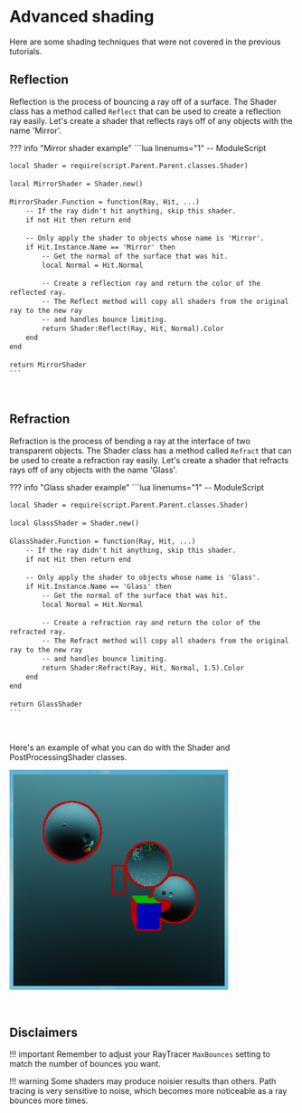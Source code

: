 # Advanced shading

Here are some shading techniques that were not covered in the previous tutorials.

## Reflection

Reflection is the process of bouncing a ray off of a surface. The Shader class has a method called `Reflect` that can be used to create a reflection ray easily. Let's create a shader that reflects rays off of any objects with the name 'Mirror'.

??? info "Mirror shader example"
    ```lua linenums="1"
    -- ModuleScript

    local Shader = require(script.Parent.Parent.classes.Shader)

    local MirrorShader = Shader.new()

    MirrorShader.Function = function(Ray, Hit, ...)
        -- If the ray didn't hit anything, skip this shader.
        if not Hit then return end

        -- Only apply the shader to objects whose name is 'Mirror'.
        if Hit.Instance.Name == 'Mirror' then
            -- Get the normal of the surface that was hit.
            local Normal = Hit.Normal

            -- Create a reflection ray and return the color of the reflected ray.
            -- The Reflect method will copy all shaders from the original ray to the new ray
            -- and handles bounce limiting.
            return Shader:Reflect(Ray, Hit, Normal).Color
        end
    end

    return MirrorShader
    ```

<br>

## Refraction

Refraction is the process of bending a ray at the interface of two transparent objects. The Shader class has a method called `Refract` that can be used to create a refraction ray easily. Let's create a shader that refracts rays off of any objects with the name 'Glass'.

??? info "Glass shader example"
    ```lua linenums="1"
    -- ModuleScript

    local Shader = require(script.Parent.Parent.classes.Shader)

    local GlassShader = Shader.new()

    GlassShader.Function = function(Ray, Hit, ...)
        -- If the ray didn't hit anything, skip this shader.
        if not Hit then return end

        -- Only apply the shader to objects whose name is 'Glass'.
        if Hit.Instance.Name == 'Glass' then
            -- Get the normal of the surface that was hit.
            local Normal = Hit.Normal

            -- Create a refraction ray and return the color of the refracted ray.
            -- The Refract method will copy all shaders from the original ray to the new ray
            -- and handles bounce limiting.
            return Shader:Refract(Ray, Hit, Normal, 1.5).Color
        end
    end

    return GlassShader
    ```

<br>

Here's an example of what you can do with the Shader and PostProcessingShader classes.

![Example scene using glass and mirror shaders](../resources/advanced-shading-example.png)

<br>

## Disclaimers

!!! important
    Remember to adjust your RayTracer `MaxBounces` setting to match the number of bounces you want.

!!! warning
    Some shaders may produce noisier results than others. Path tracing is very sensitive to noise, which becomes more noticeable as a ray bounces more times.